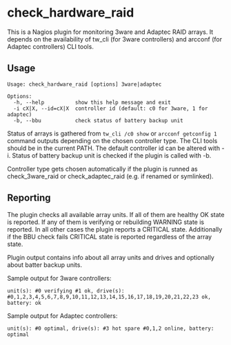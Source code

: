 check_hardware_raid
===================

This is a Nagios plugin for monitoring 3ware and Adaptec RAID arrays. It
depends on the availability of tw_cli (for 3ware controllers) and arcconf
(for Adaptec controllers) CLI tools.


Usage
-----

	Usage: check_hardware_raid [options] 3ware|adaptec

	Options:
	  -h, --help          show this help message and exit
	  -i cX|X, --id=cX|X  controller id (default: c0 for 3ware, 1 for adaptec)
	  -b, --bbu           check status of battery backup unit

Status of arrays is gathered from `tw_cli /c0 show` or `arcconf getconfig 1`
command outputs depending on the chosen controller type. The CLI tools should
be in the current PATH. The default controller id can be altered with -i. 
Status of battery backup unit is checked if the plugin is called with -b.

Controller type gets chosen automatically if the plugin is runned as
check_3ware_raid or check_adaptec_raid (e.g. if renamed or symlinked).


Reporting
---------

The plugin checks all available array units. If all of them are healthy OK
state is reported. If any of them is verifying or rebuilding WARNING state is
reported. In all other cases the plugin reports a CRITICAL state. Additionally
if the BBU check fails CRITICAL state is reported regardless of the array
state.

Plugin output contains info about all array units and drives and optionally
about batter backup units.

Sample output for 3ware controllers:

	unit(s): #0 verifying #1 ok, drive(s): #0,1,2,3,4,5,6,7,8,9,10,11,12,13,14,15,16,17,18,19,20,21,22,23 ok, battery: ok 

Sample output for Adaptec controllers:

	unit(s): #0 optimal, drive(s): #3 hot spare #0,1,2 online, battery: optimal 
